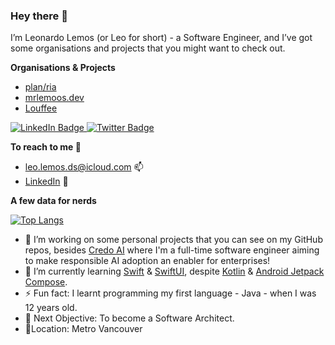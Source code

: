 ### Hey there 👋

I’m Leonardo Lemos (or Leo for short) - a Software Engineer, and I’ve got some organisations and projects that you might want to check out.

**Organisations & Projects**

- [plan/ria](https://github.com/mrlemoos)
- [mrlemoos.dev](https://github.com/mrlemoos/mrlemoos.dev)
- [Louffee](https://github.com/louffee)

<div id="badges">
  <a href="https://www.linkedin.com/in/leo-lemos/" target="_blank">
    <img src="https://img.shields.io/badge/LinkedIn-blue?style=for-the-badge&logo=linkedin&logoColor=white" alt="LinkedIn Badge" />
  </a>
  <a href="https://twitter.com/mrlemoos" target="_blank">
    <img src="https://img.shields.io/badge/Twitter-blue?style=for-the-badge&logo=twitter&logoColor=white" alt="Twitter Badge" />
  </a>
</div>

**To reach to me 🤜**

- [leo.lemos.ds@icloud.com](mailto:leo.lemos.ds@icloud.com) 📫
- [LinkedIn](https://www.linkedin.com/in/leo-lemos/) 🔎


**A few data for nerds**

<!-- [![GitHub Streak](https://streak-stats.demolab.com?user=mrlemoos&theme=dark-minimalist&date_format=M%20j%5B%2C%20Y%5D&exclude_days=Sun%2CSat&hide_total_contributions=true&hide_current_streak=true&hide_longest_streak=true)](https://git.io/streak-stats) -->

[![Top Langs](https://github-readme-stats.vercel.app/api/top-langs/?username=mrlemoos&layout=compact&theme=vision-friendly-dark)](https://github.com/anuraghazra/github-readme-stats)

- 🔭 I’m working on some personal projects that you can see on my GitHub repos, besides [Credo AI](https://credo.ai) where I'm a full-time software engineer aiming to make responsible AI adoption an enabler for enterprises!
- 🌱 I’m currently learning [Swift](https://developer.apple.com/swift/) & [SwiftUI](https://developer.apple.com/xcode/swiftui/), despite [Kotlin](https://kotlinlang.org) & [Android Jetpack Compose](https://www.google.com/search?hl=en&q=jetpack%20compose).
- ⚡ Fun fact: I learnt programming my first language - Java - when I was 12 years old.
- 🎯 Next Objective: To become a Software Architect.
- 📍Location: Metro Vancouver
